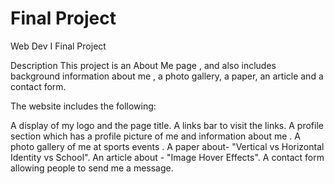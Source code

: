 # Final Project
Web Dev I Final Project

Description
This project is an About Me page , and also includes background information about me , a photo gallery, a paper, an article and a contact form.


The website includes the following:

A  display of my logo and the page title.
A links bar to visit the links.
A profile section which has a profile picture of me and information about me .
A photo gallery of me at sports events .
A paper about- "Vertical vs Horizontal Identity vs School".
An article about - "Image Hover Effects".
A contact form allowing people to send me a message.
